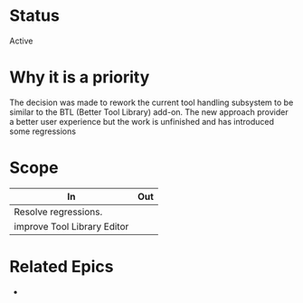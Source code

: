 
# Status
Active

# Why it is a priority

The decision was made to rework the current tool handling subsystem to be similar to the BTL (Better Tool Library) add-on.  The new approach provider a better user experience but the work is unfinished and has introduced some regressions
# Scope

| In                          | Out |
| --------------------------- | --- |
| Resolve regressions. <br>   |     |
| improve Tool Library Editor |     |

# Related Epics
-
